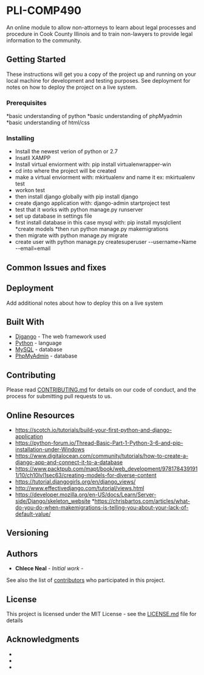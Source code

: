 # PLI-COMP490

An online module to allow non-attorneys to learn about legal processes and procedure in Cook County Illinois and to train non-lawyers
to provide legal information to the community. 

## Getting Started

These instructions will get you a copy of the project up and running on your local machine for development and testing purposes. See deployment for notes on how to deploy the project on a live system.

### Prerequisites
*basic understanding of python
*basic understanding of phpMyadmin
*basic understanding of html/css


### Installing
* Install the newest verion of python or 2.7
* Insatll XAMPP
* Install virtual enviorment with: pip install virtualenwrapper-win
* cd into where the project will be created
* make a virtual enviorment with: mkirtualenv and name it ex: mkirtualenv test
* workon test
* then install django globally with pip install django
* create django application with: django-admin startproject test
* test that it works with python manage.py runserver
* set up database in settings file
* first install database in this case mysql with: pip install mysqlclient
*create models 
*then run python manage.py makemigrations
* then migrate with python manage.py migrate
* create user with python manage.py createsuperuser --username=Name --email=email

## Common Issues and fixes



## Deployment

Add additional notes about how to deploy this on a live system

## Built With

* [Djgango](https://docs.djangoproject.com) - The web framework used
* [Python](https://www.python.org/) - language
* [MySQL](https://www.mysql.com/) - database
* [PhpMyAdmin](https://www.phpmyadmin.net/) - database

## Contributing

Please read [CONTRIBUTING.md](https://gist.github.com/PurpleBooth/b24679402957c63ec426) for details on our code of conduct, and the process for submitting pull requests to us.

## Online Resources
* https://scotch.io/tutorials/build-your-first-python-and-django-application
* https://python-forum.io/Thread-Basic-Part-1-Python-3-6-and-pip-installation-under-Windows
* https://www.digitalocean.com/community/tutorials/how-to-create-a-django-app-and-connect-it-to-a-database
* https://www.packtpub.com/mapt/book/web_development/9781784391911/10/ch10lvl1sec63/creating-models-for-diverse-content
* https://tutorial.djangogirls.org/en/django_views/
* http://www.effectivedjango.com/tutorial/views.html
* https://developer.mozilla.org/en-US/docs/Learn/Server-side/Django/skeleton_website
*https://chrisbartos.com/articles/what-do-you-do-when-makemigrations-is-telling-you-about-your-lack-of-default-value/

## Versioning



## Authors

* **Chlece Neal** - *Initial work* - 

See also the list of [contributors](https://github.com/your/project/contributors) who participated in this project.

## License

This project is licensed under the MIT License - see the [LICENSE.md](LICENSE.md) file for details

## Acknowledgments

* 
* 
* 




